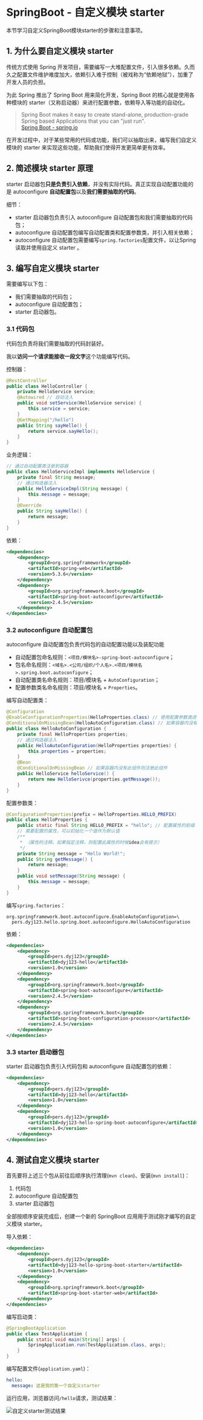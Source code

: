 # SpringBoot - 自定义模块 starter

本节学习自定义SpringBoot模块starter的步骤和注意事项。

## 1. 为什么要自定义模块 starter

传统方式使用 Spring 开发项目，需要编写一大堆配置文件，引入很多依赖。久而久之配置文件维护难度加大，依赖引入难于控制（被戏称为“依赖地狱”），加重了开发人员的负担。

为此 Spring 推出了 Spring Boot 用来简化开发，Spring Boot 的核心就是使用各种模块的 starter（又称启动器）来进行配置参数，依赖导入等功能的自动化。

> Spring Boot makes it easy to create stand-alone, production-grade Spring based Applications that you can "just run".<br>
> [Spring Boot - spring.io](https://spring.io/projects/spring-boot#overview)

在开发过程中，对于某些常用的代码或功能，我们可以抽取出来，编写我们自定义模块的 starter 来实现这些功能，帮助我们使得开发更简单更有效率。

## 2. 简述模块 starter 原理

starter 启动器包**只是负责引入依赖**，并没有实际代码。真正实现自动配置功能的是 autoconfigure **自动配置包**以及**我们需要抽取的代码**。

细节：

* starter 启动器包负责引入 autoconfigure 自动配置包和我们需要抽取的代码包；
* autoconfigure 自动配置包编写自动配置类和配置参数类，并引入相关依赖；
* autoconfigure 自动配置包需要编写`spring.factories`配置文件，以让Spring读取并使用自定义 starter 。

## 3. 编写自定义模块 starter

需要编写以下包：

* 我们需要抽取的代码包；
* autoconfigure 自动配置包；
* starter 启动器包。

### 3.1 代码包

代码包负责将我们需要抽取的代码封装好。

我以**访问一个请求能接收一段文字**这个功能编写代码。

控制器：

```java
@RestController
public class HelloController {
    private HelloService service;
    @Autowired // 自动注入
    public void setService(HelloService service) {
        this.service = service;
    }
    @GetMapping("/hello")
    public String sayHello() {
        return service.sayHello();
    }
}
```

业务逻辑：

```java
// 通过自动配置类注册到容器
public class HelloServiceImpl implements HelloService {
    private final String message;
    // 通过构造器注入
    public HelloServiceImpl(String message) {
        this.message = message;
    }
    @Override
    public String sayHello() {
        return message;
    }
}
```

依赖：

```xml
<dependencies>
    <dependency>
        <groupId>org.springframework</groupId>
        <artifactId>spring-web</artifactId>
        <version>5.3.6</version>
    </dependency>
    <dependency>
        <groupId>org.springframework.boot</groupId>
        <artifactId>spring-boot-autoconfigure</artifactId>
        <version>2.4.5</version>
    </dependency>
</dependencies>
```

### 3.2 autoconfigure 自动配置包

autoconfigure 自动配置包负责代码包的自动配置功能以及装配功能

* 自动配置包命名规则：`<项目/模块名>-spring-boot-autoconfigure`； 
* 包名命名规则：`<域名>.<公司/组织/个人名>.<项目/模块名>.spring.boot.autoconfigure`； 
* 自动配置类名命名规则：项目/模块名 + `AutoConfiguration`； 
* 配置参数类名命名规则：项目/模块名 + `Properties`。

编写自动配置类：

```java
@Configuration
@EnableConfigurationProperties(HelloProperties.class) // 使用配置参数类进行自动配置功能
@ConditionalOnMissingBean(HelloAutoConfiguration.class) // 如果容器内没有此组件则注册此组件
public class HelloAutoConfiguration {
    private final HelloProperties properties;
    // 通过构造器注入
    public HelloAutoConfiguration(HelloProperties properties) {
        this.properties = properties;
    }
    @Bean
    @ConditionalOnMissingBean // 如果容器内没有此组件则注册此组件
    public HelloService helloService() {
        return new HelloSerivce(properties.getMessage());
    }
}
```

配置参数类：

```java
@ConfigurationProperties(prefix = HelloProperties.HELLO_PREFIX)
public class HelloProperties {
    public static final String HELLO_PREFIX = "hello"; // 配置属性的前缀
    // 需要配置的属性，可以初始化一个值作为默认值
    /**
     * （属性的注释。如果指定注释，则配置此属性的时候idea会有提示）
     */
    private String message = "Hello World!";
    public String getMessage() {
        return message;
    }
    public void setMessage(String message) {
        this.message = message;
    }
}
```

编写`spring.factories`：

```properties
org.springframework.boot.autoconfigure.EnableAutoConfiguration=\
  pers.dyj123.hello.spring.boot.autoconfigure.HelloAutoConfiguration
```

依赖：

```xml
<dependencies>
    <dependency>
        <groupId>pers.dyj123</groupId>
        <artifactId>dyj123-hello</artifactId>
        <version>1.0</version>
    </dependency>
    <dependency>
        <groupId>org.springframework.boot</groupId>
        <artifactId>spring-boot-autoconfigure</artifactId>
        <version>2.4.5</version>
    </dependency>
    <dependency>
        <groupId>org.springframework.boot</groupId>
        <artifactId>spring-boot-configuration-processor</artifactId>
        <version>2.4.5</version>
    </dependency>
</dependencies>
```

### 3.3 starter 启动器包

starter 启动器包负责引入代码包和 autoconfigure 自动配置包的依赖：

```xml
<dependencies>
    <dependency>
        <groupId>pers.dyj123</groupId>
        <artifactId>dyj123-hello</artifactId>
        <version>1.0</version>
    </dependency>
    <dependency>
        <groupId>pers.dyj123</groupId>
        <artifactId>dyj123-hello-spring-boot-autoconfigure</artifactId>
        <version>1.0</version>
    </dependency>
</dependencies>
```

## 4. 测试自定义模块 starter

首先要将上述三个包从前往后顺序执行清理(`mvn clean`)、安装(`mvn install`)：

1. 代码包
2. autoconfigure 自动配置包
3. starter 启动器包

全部按顺序安装完成后，创建一个新的 SpringBoot 应用用于测试刚才编写的自定义模块 starter。

导入依赖：

```xml
<dependencies>
    <dependency>
        <groupId>pers.dyj123</groupId>
        <artifactId>dyj123-hello-spring-boot-starter</artifactId>
        <version>1.0</version>
    </dependency>
    <dependency>
        <groupId>org.springframework.boot</groupId>
        <artifactId>spring-boot-starter-web</artifactId>
    </dependency>
</dependencies>
```

编写启动类：

```java
@SpringBootApplication
public class TestApplication {
    public static void main(String[] args) {
        SpringApplication.run(TestApplication.class, args);
    }
}
```

编写配置文件(`application.yaml`)：

```yaml
hello:
  message: 这是我的第一个自定义starter
```

运行应用，浏览器访问`/hello`请求，测试结果：

![自定义starter测试结果](https://img-blog.csdnimg.cn/1e1043730f134ce39277605821201d7f.JPG#pic_center)

